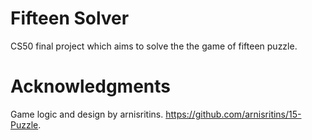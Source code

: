# Fifteen Solver
CS50 final project which aims to solve the the game of fifteen puzzle.

# Acknowledgments
Game logic and design by arnisritins. 
  https://github.com/arnisritins/15-Puzzle.
